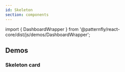 ```yaml
---
id: Skeleton
section: components
---
```

import { DashboardWrapper } from '@patternfly/react-core/dist/js/demos/DashboardWrapper';

## Demos

### Skeleton card

```ts file='./examples/Skeleton/SkeletonCard.tsx' isFullscreen

```